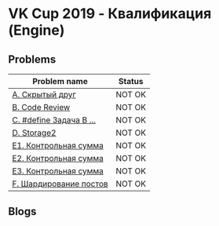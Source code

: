 # VK Cup 2019 - Квалификация (Engine)

## Problems

|Problem name|Status|
|------------|---------|
| [A. Скрытый друг](problems/A._Скрытый_друг.md)|NOT OK|
| [B. Code Review](problems/B._Code_Review.md)|NOT OK|
| [C. #define Задача B ...](problems/C._define_Задача_B_....md)|NOT OK|
| [D. Storage2](problems/D._Storage2.md)|NOT OK|
| [E1. Контрольная сумма](problems/E1._Контрольная_сумма.md)|NOT OK|
| [E2. Контрольная сумма](problems/E2._Контрольная_сумма.md)|NOT OK|
| [E3. Контрольная сумма](problems/E3._Контрольная_сумма.md)|NOT OK|
| [F. Шардирование постов](problems/F._Шардирование_постов.md)|NOT OK|
## Blogs

